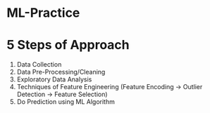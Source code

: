 # ML-Practice

# 5 Steps of Approach

1. Data Collection
2. Data Pre-Processing/Cleaning  
3. Exploratory Data Analysis 
4. Techniques of Feature Engineering (Feature Encoding -> Outlier Detection -> Feature Selection)
5. Do Prediction using ML Algorithm